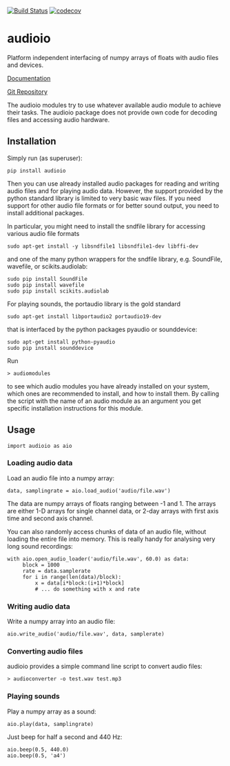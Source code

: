 [![Build Status](https://travis-ci.com/bendalab/audioio.svg?branch=master)](https://travis-ci.com/bendalab/audioio)
[![codecov](https://codecov.io/gh/bendalab/audioio/branch/master/graph/badge.svg)](https://codecov.io/gh/bendalab/audioio)

# audioio 

Platform independent interfacing of numpy arrays of floats with audio
files and devices.

[Documentation](https://bendalab.github.io/audioio)

[Git Repository](https://github.com/bendalab/audioio)

The audioio modules try to use whatever available audio module to achieve
their tasks. The audioio package does not provide own code for decoding files
and accessing audio hardware.


## Installation

Simply run (as superuser):
```
pip install audioio
```

Then you can use already installed audio packages for reading and
writing audio files and for playing audio data. However, the support
provided by the python standard library is limited to very basic wav
files. If you need support for other audio file formats or for better
sound output, you need to install additional packages.

In particular, you might need to install the sndfile library for accessing
various audio file formats
```
sudo apt-get install -y libsndfile1 libsndfile1-dev libffi-dev
```
and one of the many python wrappers for the sndfile library,
e.g. SoundFile, wavefile, or scikits.audiolab:
```
sudo pip install SoundFile
sudo pip install wavefile
sudo pip install scikits.audiolab
```

For playing sounds, the portaudio library is the gold standard
```
sudo apt-get install libportaudio2 portaudio19-dev
```
that is interfaced by the python packages pyaudio or sounddevice:
```
sudo apt-get install python-pyaudio
sudo pip install sounddevice
```

Run
```
> audiomodules
```
to see which audio modules you have already installed on your system,
which ones are recommended to install, and how to install them. By
calling the script with the name of an audio module as an argument you
get specific installation instructions for this module.


## Usage

```
import audioio as aio
```

### Loading audio data

Load an audio file into a numpy array:
```
data, samplingrate = aio.load_audio('audio/file.wav')
```
	
The data are numpy arrays of floats ranging between -1 and 1.
The arrays are either 1-D arrays for single channel data,
or 2-day arrays with first axis time and second axis channel.

You can also randomly access chunks of data of an audio file, without
loading the entire file into memory. This is really handy for
analysing very long sound recordings:
```
with aio.open_audio_loader('audio/file.wav', 60.0) as data:
     block = 1000
     rate = data.samplerate
     for i in range(len(data)/block):
     	 x = data[i*block:(i+1)*block]
     	 # ... do something with x and rate
```

### Writing audio data

Write a numpy array into an audio file:
```
aio.write_audio('audio/file.wav', data, samplerate)
```


### Converting audio files

audioio provides a simple command line script to convert audio files:
```
> audioconverter -o test.wav test.mp3
```


### Playing sounds

Play a numpy array as a sound:
```
aio.play(data, samplingrate)
```

Just beep for half a second and 440 Hz:
```
aio.beep(0.5, 440.0)
aio.beep(0.5, 'a4')
```

